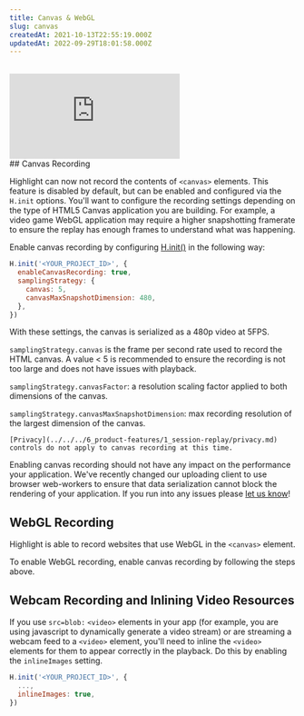 ```yaml
---
title: Canvas & WebGL
slug: canvas
createdAt: 2021-10-13T22:55:19.000Z
updatedAt: 2022-09-29T18:01:58.000Z
---
```

<br/>

<div style={{position: "relative", paddingBottom: "64.90384615384616%", height: 0 }}>
    <iframe src="https://www.loom.com/embed/ebb971bf5fdd4aaf9ae1924e7e536fb7" frameborder="0" webkitallowfullscreen mozallowfullscreen allowfullscreen style={{position: "absolute", top: 0, left: 0, width: "100%", height: "100%"}}></iframe>
</div>
## Canvas Recording

Highlight can now not record the contents of `<canvas>` elements. This feature is disabled by default, but can be enabled and configured via the `H.init` options. You'll want to configure the recording settings depending on the type of HTML5 Canvas application you are building. For example, a video game WebGL application may require a higher snapshotting framerate to ensure the replay has enough frames to understand what was happening.

Enable canvas recording by configuring [H.init()](../../../sdk/client.md#Hinit) in the following way:

```javascript
H.init('<YOUR_PROJECT_ID>', {
  enableCanvasRecording: true,
  samplingStrategy: {
    canvas: 5,
    canvasMaxSnapshotDimension: 480,
  },
})
```

With these settings, the canvas is serialized as a 480p video at 5FPS.

`samplingStrategy.canvas` is the frame per second rate used to record the HTML canvas. A value < 5 is recommended to ensure the recording is not too large and does not have issues with playback.

`samplingStrategy.canvasFactor`: a resolution scaling factor applied to both dimensions of the canvas.

`samplingStrategy.canvasMaxSnapshotDimension`: max recording resolution of the largest dimension of the canvas.

```hint
[Privacy](../../../6_product-features/1_session-replay/privacy.md) controls do not apply to canvas recording at this time.
```

Enabling canvas recording should not have any impact on the performance your application. We've recently changed our uploading client to use browser web-workers to ensure that data serialization cannot block the rendering of your application. If you run into any issues please [let us know](https://highlight.io/community)!

## WebGL Recording

Highlight is able to record websites that use WebGL in the `<canvas>` element. 

To enable WebGL recording, enable canvas recording by following the steps above.

## Webcam Recording and Inlining Video Resources

If you use `src=blob:` `<video>` elements in your app (for example, you are using javascript to dynamically generate a video stream) or are streaming a webcam feed to a `<video>` element, you'll need to inline the `<video>` elements for them to appear correctly in the playback. Do this by enabling the `inlineImages` setting.

```javascript
H.init('<YOUR_PROJECT_ID>', {
  ..., 
  inlineImages: true,
})
```
